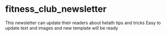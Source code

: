 # fitness_club_newsletter
This newsletter can update their readers about helath tips and tricks
Easy to update text and images and new template will be ready
